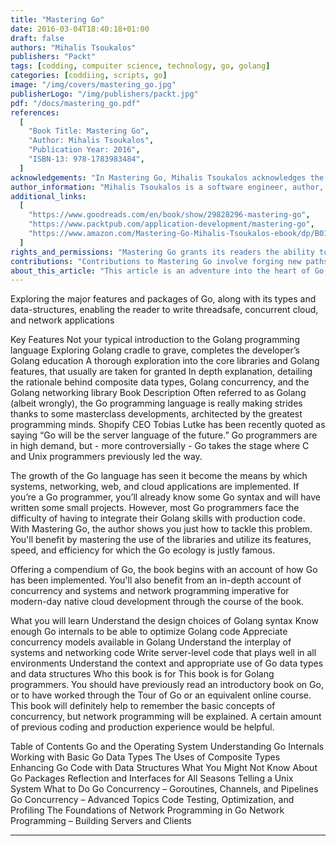 ```yaml
---
title: "Mastering Go"
date: 2016-03-04T18:40:18+01:00
draft: false
authors: "Mihalis Tsoukalos"
publishers: "Packt"
tags: [codding, compuiter science, technology, go, golang]
categories: [coddiing, scripts, go]
image: "/img/covers/mastering_go.jpg"
publisherLogo: "/img/publishers/packt.jpg"
pdf: "/docs/mastering_go.pdf"
references:
  [
    "Book Title: Mastering Go",
    "Author: Mihalis Tsoukalos",
    "Publication Year: 2016",
    "ISBN-13: 978-1783983484",
  ]
acknowledgements: "In Mastering Go, Mihalis Tsoukalos acknowledges the contributions of individuals who have inspired and supported the book. The author expresses appreciation for the Go programming language community and the collaborative spirit that enhances the learning experience for readers."
author_information: "Mihalis Tsoukalos is a software engineer, author, and educator with a passion for programming languages and technology. He has authored several books and articles, sharing his expertise with the programming community. Tsoukalos has a background in computer science and a keen interest in exploring and teaching various programming languages."
additional_links:
  [
    "https://www.goodreads.com/en/book/show/29828296-mastering-go",
    "https://www.packtpub.com/application-development/mastering-go",
    "https://www.amazon.com/Mastering-Go-Mihalis-Tsoukalos-ebook/dp/B01HQOHLAK",
  ]
rights_and_permissions: "Mastering Go grants its readers the ability to summon Go gophers for assistance in tackling complex problems. Permission is also granted to transcend the boundaries of concurrency and tame gorillas in the mist."
contributions: "Contributions to Mastering Go involve forging new paths in the Go wilderness. All contributors are honorary members of the Go Expeditionary League."
about_this_article: "This article is an adventure into the heart of Go, where readers can explore the landscape of goroutines and channels. Readers are encouraged to don their explorer hats and embark on a journey to master the art of concurrent programming."
---
```


Exploring the major features and packages of Go, along with its types and data-structures, enabling the reader to write threadsafe, concurrent cloud, and network applications

Key Features Not your typical introduction to the Golang programming language Exploring Golang cradle to grave, completes the developer’s Golang education A thorough exploration into the core libraries and Golang features, that usually are taken for granted In depth explanation, detailing the rationale behind composite data types, Golang concurrency, and the Golang networking library Book Description
Often referred to as Golang (albeit wrongly), the Go programming language is really making strides thanks to some masterclass developments, architected by the greatest programming minds. Shopify CEO Tobias Lutke has been recently quoted as saying “Go will be the server language of the future.” Go programmers are in high demand, but - more controversially - Go takes the stage where C and Unix programmers previously led the way.

The growth of the Go language has seen it become the means by which systems, networking, web, and cloud applications are implemented. If you’re a Go programmer, you’ll already know some Go syntax and will have written some small projects. However, most Go programmers face the difficulty of having to integrate their Golang skills with production code. With Mastering Go, the author shows you just how to tackle this problem. You'll benefit by mastering the use of the libraries and utilize its features, speed, and efficiency for which the Go ecology is justly famous.

Offering a compendium of Go, the book begins with an account of how Go has been implemented. You'll also benefit from an in-depth account of concurrency and systems and network programming imperative for modern-day native cloud development through the course of the book.

What you will learn Understand the design choices of Golang syntax Know enough Go internals to be able to optimize Golang code Appreciate concurrency models available in Golang Understand the interplay of systems and networking code Write server-level code that plays well in all environments Understand the context and appropriate use of Go data types and data structures Who this book is for
This book is for Golang programmers. You should have previously read an introductory book on Go, or to have worked through the Tour of Go or an equivalent online course. This book will definitely help to remember the basic concepts of concurrency, but network programming will be explained. A certain amount of previous coding and production experience would be helpful.

Table of Contents Go and the Operating System Understanding Go Internals Working with Basic Go Data Types The Uses of Composite Types Enhancing Go Code with Data Structures What You Might Not Know About Go Packages Reflection and Interfaces for All Seasons Telling a Unix System What to Do Go Concurrency – Goroutines, Channels, and Pipelines Go Concurrency – Advanced Topics Code Testing, Optimization, and Profiling The Foundations of Network Programming in Go Network Programming – Building Servers and Clients

---
